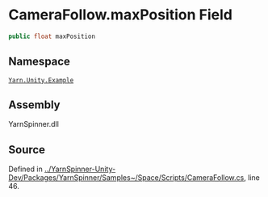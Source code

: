 # CameraFollow.maxPosition Field


```csharp
public float maxPosition
```



## Namespace
[`Yarn.Unity.Example`](/api/csharp/yarn.unity.example/README.md)

## Assembly
YarnSpinner.dll

## Source
Defined in [../YarnSpinner-Unity-Dev/Packages/YarnSpinner/Samples~/Space/Scripts/CameraFollow.cs](https://github.com/YarnSpinnerTool/YarnSpinner-Unity//blob/develop/Samples~/Space/Scripts/CameraFollow.cs#L46), line 46.

